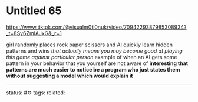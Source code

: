# Untitled 65
https://www.tiktok.com/@visualm0ti0nuk/video/7094229387985308934?_t=8Sy6ZmlAJxG&_r=1

girl randomly places rock paper scissors and AI quickly learn hidden patterns and wins
*that actually means you may become good at playing this game against particular person*
example of when an AI gets some pattern in your behavior that you yourself are not aware of
**interesting that patterns are much easier to notice be a program who just states them without suggesting a model which would explain it**


--- 
status: #⚙️ 
tags: 
related: 